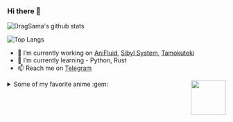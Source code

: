 ### Hi there 👋



![DragSama's github stats](https://github-readme-stats.vercel.app/api?username=dragsama&show_icons=true&theme=radical&hide_title=true)

![Top Langs](https://github-readme-stats.vercel.app/api/top-langs/?username=dragsama&theme=radical&card_width=450)



- 🔭 I’m currently working on [AniFluid](https://t.me/AniFluidBot), [Sibyl System](https://github.com/AnimeKaizoku/SibylSystem), [Tamokuteki](https://github.com/DragSama/Tamokuteki)
- 🌱 I’m currently learning - Python, Rust
- 📫 Reach me on [Telegram](https://t.me/DragSama)

<img src = https://i.pinimg.com/originals/25/d2/54/25d254df236c61306bceb86df5f671f1.gif width = 80 align = "right">

<details>
<summary> Some of my favorite anime :gem: </summary>

<!-- anime_list_start-->
* [Kaguya-sama: Love is War](https://anilist.co/anime/101921) - (Kaguya-sama wa Kokurasetai: Tensai-tachi no Renai Zunousen)
* [KONOSUBA -God's blessing on this wonderful world! 2](https://anilist.co/anime/21699) - (Kono Subarashii Sekai ni Shukufuku wo! 2)
* [Re:ZERO -Starting Life in Another World-](https://anilist.co/anime/21355) - (Re:Zero kara Hajimeru Isekai Seikatsu)
* [Overlord](https://anilist.co/anime/20832) - (Overlord)
* [No Game, No Life](https://anilist.co/anime/19815) - (No Game No Life)
* [How Not to Summon a Demon Lord](https://anilist.co/anime/101004) - (Isekai Maou to Shoukan Shoujo no Dorei Majutsu)
* [Re:ZERO -Starting Life in Another World- Season 2](https://anilist.co/anime/108632) - (Re:Zero kara Hajimeru Isekai Seikatsu 2nd Season)
* [Kaguya-sama: Love is War?](https://anilist.co/anime/112641) - (Kaguya-sama wa Kokurasetai?: Tensai-tachi no Renai Zunousen)
* [Code Geass: Lelouch of the Re;surrection](https://anilist.co/anime/97880) - (Code Geass: Fukkatsu no Lelouch)
* [Gate](https://anilist.co/anime/20994) - (Gate: Jieitai Kanochi nite, Kaku Tatakaeri)
* [My Hero Academia Season 4](https://anilist.co/anime/104276) - (Boku no Hero Academia 4)
* [The Rising of the Shield Hero](https://anilist.co/anime/99263) - (Tate no Yuusha no Nariagari)
* [Dragon Ball Super](https://anilist.co/anime/21175) - (Dragon Ball Super)
* [Talentless Nana](https://anilist.co/anime/117343) - (Munou na Nana)
* [The Promised Neverland Season 2](https://anilist.co/anime/108725) - (Yakusoku no Neverland 2nd Season)
* [Demon Slayer: Kimetsu no Yaiba](https://anilist.co/anime/101922) - (Kimetsu no Yaiba)
* [Hunter x Hunter](https://anilist.co/anime/136) - (Hunter x Hunter)
* [A Silent Voice](https://anilist.co/anime/20954) - (Koe no Katachi)
* [Your Name.](https://anilist.co/anime/21519) - (Kimi no Na wa.)
* [Made in Abyss](https://anilist.co/anime/97986) - (Made in Abyss)
* [Attack on Titan](https://anilist.co/anime/16498) - (Shingeki no Kyojin)
* [Attack on Titan Season 2](https://anilist.co/anime/20958) - (Shingeki no Kyojin 2)
* [Attack on Titan Season 3](https://anilist.co/anime/99147) - (Shingeki no Kyojin 3)
* [Attack on Titan Season 3 Part 2](https://anilist.co/anime/104578) - (Shingeki no Kyojin 3 Part 2)
* [Dragon Ball](https://anilist.co/anime/223) - (Dragon Ball)
<!-- anime_list_end-->

</details>

